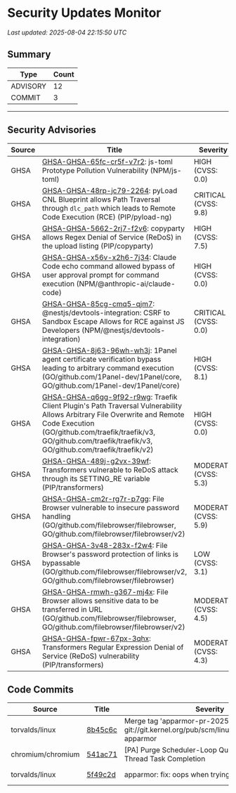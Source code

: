 # Security Updates Monitor

*Last updated: 2025-08-04 22:15:50 UTC*

## Summary
| Type | Count |
|------|-------|
| ADVISORY | 12 |
| COMMIT | 3 |

---

## Security Advisories

| Source | Title | Severity | Date |
|--------|-------|----------|------|
| GHSA | [GHSA-GHSA-65fc-cr5f-v7r2](https://github.com/advisories/GHSA-65fc-cr5f-v7r2): js-toml Prototype Pollution Vulnerability (NPM/js-toml) | HIGH (CVSS: 0.0) | 2025-08-04 |
| GHSA | [GHSA-GHSA-48rp-jc79-2264](https://github.com/advisories/GHSA-48rp-jc79-2264): pyLoad CNL Blueprint allows Path Traversal through `dlc_path` which leads to Remote Code Execution (RCE) (PIP/pyload-ng) | CRITICAL (CVSS: 9.8) | 2025-08-04 |
| GHSA | [GHSA-GHSA-5662-2rj7-f2v6](https://github.com/advisories/GHSA-5662-2rj7-f2v6): copyparty allows Regex Denial of Service (ReDoS) in the upload listing (PIP/copyparty) | HIGH (CVSS: 7.5) | 2025-08-04 |
| GHSA | [GHSA-GHSA-x56v-x2h6-7j34](https://github.com/advisories/GHSA-x56v-x2h6-7j34): Claude Code echo command allowed bypass of user approval prompt for command execution (NPM/@anthropic-ai/claude-code) | HIGH (CVSS: 0.0) | 2025-08-04 |
| GHSA | [GHSA-GHSA-85cg-cmq5-qjm7](https://github.com/advisories/GHSA-85cg-cmq5-qjm7): @nestjs/devtools-integration: CSRF to Sandbox Escape Allows for RCE against JS Developers (NPM/@nestjs/devtools-integration) | CRITICAL (CVSS: 0.0) | 2025-08-01 |
| GHSA | [GHSA-GHSA-8j63-96wh-wh3j](https://github.com/advisories/GHSA-8j63-96wh-wh3j): 1Panel agent certificate verification bypass leading to arbitrary command execution (GO/github.com/1Panel-dev/1Panel/core, GO/github.com/1Panel-dev/1Panel/core) | HIGH (CVSS: 8.1) | 2025-08-01 |
| GHSA | [GHSA-GHSA-q6gg-9f92-r9wg](https://github.com/advisories/GHSA-q6gg-9f92-r9wg): Traefik Client Plugin's Path Traversal Vulnerability Allows Arbitrary File Overwrite and Remote Code Execution (GO/github.com/traefik/traefik/v3, GO/github.com/traefik/traefik/v3, GO/github.com/traefik/traefik/v2) | HIGH (CVSS: 0.0) | 2025-08-01 |
| GHSA | [GHSA-GHSA-489j-g2vx-39wf](https://github.com/advisories/GHSA-489j-g2vx-39wf): Transformers vulnerable to ReDoS attack through its SETTING_RE variable (PIP/transformers) | MODERATE (CVSS: 5.3) | 2025-07-07 |
| GHSA | [GHSA-GHSA-cm2r-rg7r-p7gg](https://github.com/advisories/GHSA-cm2r-rg7r-p7gg): File Browser vulnerable to insecure password handling (GO/github.com/filebrowser/filebrowser, GO/github.com/filebrowser/filebrowser/v2) | MODERATE (CVSS: 5.9) | 2025-06-30 |
| GHSA | [GHSA-GHSA-3v48-283x-f2w4](https://github.com/advisories/GHSA-3v48-283x-f2w4): File Browser's password protection of links is bypassable (GO/github.com/filebrowser/filebrowser/v2, GO/github.com/filebrowser/filebrowser) | LOW (CVSS: 3.1) | 2025-06-30 |
| GHSA | [GHSA-GHSA-rmwh-g367-mj4x](https://github.com/advisories/GHSA-rmwh-g367-mj4x): File Browser allows sensitive data to be transferred in URL (GO/github.com/filebrowser/filebrowser, GO/github.com/filebrowser/filebrowser/v2) | MODERATE (CVSS: 4.5) | 2025-06-30 |
| GHSA | [GHSA-GHSA-fpwr-67px-3qhx](https://github.com/advisories/GHSA-fpwr-67px-3qhx): Transformers Regular Expression Denial of Service (ReDoS) vulnerability (PIP/transformers) | MODERATE (CVSS: 4.3) | 2025-04-29 |

## Code Commits

| Source | Title | Severity | Date |
|--------|-------|----------|------|
| torvalds/linux | [8b45c6c](https://github.com/torvalds/linux/commit/8b45c6c90af6702b2ad716e148b8bcd5231a8070) | Merge tag 'apparmor-pr-2025-08-04' of git://git.kernel.org/pub/scm/linux/kernel/git/jj/linux-apparmor | 2025-08-04 |
| chromium/chromium | [541ac71](https://github.com/chromium/chromium/commit/541ac7163f78ec14b1e0afc52145d70f2b44b783) | [PA] Purge Scheduler-Loop Quarantine on UI Thread Task Completion | 2025-08-04 |
| torvalds/linux | [5f49c2d](https://github.com/torvalds/linux/commit/5f49c2d1f422c660c726ac5e0499c66c901633c2) | apparmor: fix: oops when trying to free null ruleset | 2025-08-02 |

